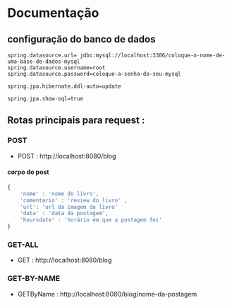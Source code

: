 #  Documentação 

## configuração do banco de dados

```
spring.datasource.url= jdbc:mysql://localhost:3306/coloque-o-nome-de-uma-base-de-dados-mysql
spring.datasource.username=root
spring.datasource.password=coloque-a-senha-do-seu-mysql

spring.jpa.hibernate.ddl-auto=update

spring.jpa.show-sql=true
```

## Rotas principais para request :

### POST

* POST : http://localhost:8080/blog
  
#### corpo do post 

```javascript
{
    'nome' : 'nome do livro',
    'comentario' : 'review do livro' ,
    'url': 'url da imagem do livro' 
    'data' : 'data da postagem',
    'hoursdate' : 'horário em que a postagem foi'
}
```

### GET-ALL

* GET : http://localhost:8080/blog

### GET-BY-NAME 

* GETByName : http://localhost:8080/blog/nome-da-postagem
